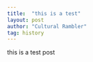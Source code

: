 ```yaml
---
title:  "this is a test"
layout: post
author: "Cultural Rambler"
tag: history
---
```


this is a test post
